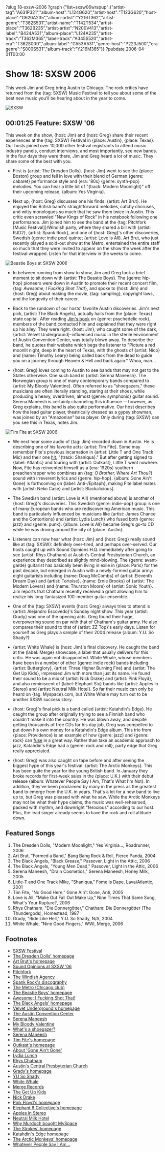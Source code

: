 ?slug 18-sxsw-2006
?graph {"list~sxsw06wrapup":{"artist-tag":"A631P321","album-host":"L124G620","artist-host":"T123G620","host-place":"G620A235","album-artist":"Y216T362","artist-genre":"T362S531","artist-name":"T142T534","artist-place":"T362B235","artist-artist":"N200V413","artist-label":"B424A531","album-place":"L124A235","artist-track":"T362M365","label-track":"A345S520","artist-era":"T362S000","album-label":"G553A531","genre-host":"P223J500","era-genre":"S000S531","album-track":"Y216M365"}}
?pubdate 2006-04-01T00:00

# Show 18: SXSW 2006
This week Jim and Greg bring Austin to Chicago. The rock critics have returned from the {tag: SXSW} Music Festival to tell you about some of the best new music you'll be hearing about in the year to come.

![SXSW](http://static.soundopinions.org/images/2006/sxsw06.jpg)

## 00:01:25 Feature: SXSW '06
This week on the show, {host: Jim} and {host: Greg} share their recent experiences at the {tag: SXSW} Festival in {place: Austin}, {place: Texas}. Our hosts joined over 10,000 other festival registrants to attend music industry panels, conduct interviews, and most importantly, see new bands. In the four days they were there, Jim and Greg heard a lot of music. They share some of the best with you. 

- First is {artist: The Dresden Dolls}. {host: Jim} went to see the {place: Boston} group and fell in love with their blend of German {genre: cabaret} performance style and {era: '80s} {genre: synth-pop} melodies. You can hear a little bit of "{track: Modern Moonlight}" off their upcoming release, {album: Yes Virginia}.

- Next up, {host: Greg} discusses one his finds: {artist: Art Brut}. He enjoyed this British band's straightforward melodies, catchy choruses, and witty monologues so much that he saw them twice in Austin. This critic even scrawled "New Kings of Rock" in his notebook following one performance. Jim joined him to see the band at the {tag: Pitchfork [Music Festival]}/Windish party, where they shared a bill with {artist: RJD2}, {artist: Spank Rock}, and one of {host: Greg}'s other discoveries, Swedish {genre: indie pop} quintet {artist: Love is All}. Art Brut, who just recently played a sold-out show at the Metro, entertained the entire staff so much that they were invited to appear on the show the week after the festival wrapped. Listen for that interview in the weeks to come.

![Beastie Boys at SXSW 2006](//static.soundopinions.org/images/2006/beastiesxsw.jpg)

- In between running from show to show, Jim and Greg took a brief moment to sit down with {artist: The Beastie Boys}. The {genre: hip-hop} pioneers were down in Austin to promote their recent concert film, {tag: *Awesome; I Fucking Shot That*}, and spoke to {host: Jim} and {host: Greg} about making the movie, {tag: sampling}, copyright laws, and the longevity of their career.

- Back to the rundown of our hosts' favorite Austin discoveries. Jim's next pick, {artist: The Black Angels}, actually hails from the {place: Texas} state capital. After reading [Jim's book](http://www.jimdero.com/TurnOn/TurnOnOpen.htm) on {genre: psychedelic rock}, members of the band contacted him and explained that they were right up his alley. They were right. {host: Jim}, who caught some of the dark, {artist: Velvet Underground}-influenced music in the sterile environment of Austin Convention Center, was totally blown away. To describe the band, he quotes their website which begs the listener to "Picture a red moonlit night, deep in the heart of Texas, with the ghosts of {artist: Nico} and {name: Timothy Leary} being called back from the dead to guide you on a journey through Heaven & Hell and back again." Whoa, man...

- {host: Greg} loves coming to Austin to see bands that may not get to the States otherwise. One such band is {artist: Serena Maneesh}. The Norwegian group is one of many contemporary bands compared to {artist: My Bloody Valentine}. Often referred to as "shoegazers," these musicians are often literally standing, staring at their shoes, while producing a heavy, overdriven, almost {genre: symphonic} guitar sound. Serena Maneesh is certainly channeling this influence -- however, as Greg explains, this band is also quite performative. Our host describes how the lead guitar player, theatrically dressed as a gypsy showman, was joined by an "Amazonian" bass player. Only during {tag: SXSW} can you see this in Texas, notes Jim.

![Tim Fite at SXSW 2006](//static.soundopinions.org/images/2006/fitesxsw.JPG)

- We next hear some audio of {tag: Jim} recorded down in Austin. He is describing one of his favorite acts: {artist: Tim Fite}. Some may remember Fite's previous incarnation in {artist: Little T and One Track Mic} and their one [hit](https://www.youtube.com/watch?v=gtcb4E0Ado0&feature=kp), "{track: Shaniqua}." But after getting signed to {label: Atlantic} and touring with {artist: Outkast}, Little T went nowhere. Now, Fite has reinvented himself as a {era: 1920s} southern preacher/rapper who combines an {tag: *O Brother, Where Art Thou?*} sound with irreverent lyrics and {genre: hip-hop}. {album: Gone Ain't Gone} is forthcoming on {label: Anti-/Epitaph}, making Fite label mates with {artist: Neko Case} and {artist: Blackalicious}.

- The Swedish band {artist: Love is All} (mentioned above) is another of {host: Greg}'s discoveries. This Swedish {genre: indie-pop} group is one of many European bands who are rediscovering American music. This band is particularly influenced by musicians like {artist: James Chance and the Contortions} and {artist: Lydia Lunch} who fused both {genre: jazz} and {genre: punk}. {album: Love is All} became Greg's go-to CD while he was driving around the city of {place: Austin}. 

- Listeners can now hear what {host: Jim} and {host: Greg} really sound like at {tag: SXSW}: definitely over-tired, and perhaps over-served. Our hosts caught up with Sound Opinions H.Q. immediately after going to see {artist: Rhys Chatham} at Austin's Central Presbyterian Church, an experience they described as slightly mind-blowing. The {genre: avant-garde} guitarist has basically been living in exile in {place: Paris} for the past decade, but emerged in Austin with a newly-formed guitar army: eight guitarists including {name: Doug McCombs} of {artist: Eleventh Dream Day} and {artist: Tortoise}, {name: Ernie Brooks} of {artist: The Modern Lovers} and {name: Thurston Moore} of {artist: Sonic Youth}. Jim reports that Chatham recently received a grant allowing him to realize his long-fantasized 100-member guitar ensemble.

- One of the {tag: SXSW} events {host: Greg} always tries to attend is {artist: Alejandro Escovedo}'s Sunday night show. This year {artist: Grady} was one of the opening acts. Greg found their huge, overpowering sound on par with that of Chatham's guitar army. He also compares their sound to that of {artist: ZZ Top}'s early days. Listen for yourself as Greg plays a sample of their 2004 release {album: Y.U. So Shady?}

- {artist: White Whale} is {host: Jim}'s final discovery. He caught the band at the {label: Merge} showcase, a label that usually delivers for this critic. He was again not disappointed. White Whale, whose members have been in a number of other {genre: indie rock} bands including {artist: Butterglory}, {artist: Three Higher Burning Fire} and {artist: The Get Up Kids}, impressed Jim with more than just its name. He found their sound to be a mix of {artist: Nick Drake} and {artist: Pink Floyd}, and also reminiscent of {label: Elephant Six} bands like {artist: Apples in Stereo} and {artist: Neutral Milk Hotel}. So far their music can only be heard on {tag: Myspace}.com, but White Whale may turn out to be another SXSW success story.

- {host: Greg}'s final pick is a band called {artist: Katahdin's Edge}. He caught the group after originally trying to see a Finnish band who couldn't make it into the country. He was blown away, and despite getting thousands of free CDs for his day job, Greg was compelled to put down his own money for a Katahdin's Edge album. This trio from {place: Providence} is an example of how {genre: jazz} and {genre: rock} can [fuse](http://www.mmw.net/) in a great way. Rather than take an academic approach to jazz, Katahdin's Edge had a {genre: rock and roll}, party edge that Greg really appreciated.

- {host: Greg} was also caught on tape before and after seeing the biggest hype of this year's festival: {artist: The Arctic Monkeys}. This has been quite the year for the young British band. In January they broke records for first-week sales in the {place: U.K.} with their debut release {album: Whatever People Say I Am, That's What I'm Not}. In addition, they've been proclaimed by many in the press as the greatest band to emerge from the U.K. in years. That's a lot for a new band to live up to, but Greg was pleased with what he saw. While the Arctic Monkeys may not be what their hype claims, the music was well-rehearsed, packed with rhythm, and downright "ferocious" according to our host. Plus, the lead singer already seems to have the rock and roll attitude down.

## Featured Songs
1. The Dresden Dolls, "Modern Moonlight," Yes Virginia..., Roadrunner, 2006
2. Art Brut, "Formed a Band," Bang Bang Rock & Roll, Fierce Panda, 2004
3. The Black Angels, "Black Grease," Passover, Light in the Attic, 2006
4. The Black Angels, "Young Men Dead," Passover, Light in the Attic, 2006
5. Serena Maneesh, "Drain Cosmetics," Serena Maneesh, Honey Milk, 2005
6. Little-T and One Track Mike, "Shaniqua," Fome is Dape, Lava/Atlantic, 2001
7. Tim Fite, "No Good Here," Gone Ain't Gone, Anti, 2005
8. Love is All, "Make Out Fall Out Make Up," Nine Times That Same Song, What's Your Rupture?, 2006
9. Rhys Chatham, "Die Donnergötter," Chatham: Die Donnergötter (The Thundergods), Homestead, 1987
10. Grady, "Ride Like Hell," Y.U. So Shady, N/A, 2004
11. White Whale, "Nine Good Fingers," WWI, Merge, 2006

## Footnotes
- [SXSW Festival](http://www.sxsw.com/)
- [The Dresden Dolls' homepage](http://www.dresdendolls.com/)
- [Art Brut's homepage](http://www.artbrut.org.uk/)
- [Sound Opinions at SXSW '06](http://cpratsxsw.blogspot.com/)
- [Pitchfork](http://www.pitchforkmedia.com/)
- [The Windish Agency](http://www.windishagency.com/)
- [Spank Rock's discography](http://boomkat.com/search?fields=artist&q=SPANK+ROCK)
- [The Metro (Chicago club)](http://www.metrochicago.com/shows/)
- [The Beastie Boys' homepage](http://www.beastieboys.com/)
- [Awesome; I Fucking Shot That!](http://www.metacritic.com/film/titles/awesome?q=awesome)
- [The Black Angels' homepage](http://www.theblackangels.com/)
- [Velvet Underground's homepage](http://www.velvetunderground.com/)
- [The Austin Convention Center](http://www.austinconventioncenter.com/)
- [Serena Maneesh](http://www.allmusic.com/cg/amg.dll?p=amg&token=ADFEAEE47C19DC4FA87520D69D3D4DC7FA7FFB07D063FD831F29461BDFBA3C54DD5F26B904A595CEAEF872AB7BAFFF28E85B0DD9CFE95CFDDA765D40&sql=11:78j20r8aq489)
- [My Bloody Valentine](http://www.allmusic.com/cg/amg.dll?opt1=1&P=amg&sql=my+bloody+valentine)
- [What's a shoegazer?](http://en.wikipedia.org/wiki/Shoegazer)
- [Serena Maneesh](http://www.serena-maneesh.com/)
- [Tim Fite's homepage](http://www.timfite.com/)
- [Outkast's homepage](http://www.outkast.com/)
- [About 'Gone Ain't Gone'](http://www.epitaph.com/artists/artist/202)
- [Lydia Lunch](http://www.allmusic.com/cg/amg.dll?p=amg&sql=11:kxkqikc6bb39)
- [Rhys Chatham](http://www.allmusic.com/cg/amg.dll?p=amg&token=ADFEAEE47C19DC4FA87520D69D3D4DC7FA7FFB07D063FD831F29461BDFBA3C54DD5F26B904A595CEAEF872AB7BAFFF28E85B0DD9CFEA5CF8D8765D40&sql=11:rxkxikv6bbc9)
- [Austin's Central Presbyterian Church](http://www.cpcaustin.org/)
- [Grady's homepage](http://shadygrady.net/news.htm/)
- [YU So Shady](http://www.allmusic.com/cg/amg.dll?p=amg&token=ADFEAEE47C19DC4FA87520D69D3D4DC7FA7FFB07D063FD831F29461BDFBA3C54DD5F26B904A595C9AEFE6AB679AFF962A55B05D6CFE456F5CC1740&sql=10:g5j20rjaq48v)
- [White Whale](http://www.myspace.com/whitewhalemusic)
- [Merge Records](http://www.mergerecords.com/)
- [The Get Up Kids](http://www.thegetupkids.com/)
- [Nick Drake](http://www.allmusic.com/cg/amg.dll?P=amg&sql=nick+drake&x=0&y=0&opt1=1&sourceid=mozilla-search)
- [Pink Floyd's homepage](http://www.pinkfloyd.com/)
- [Elephant 6 Collective's homepage](http://www.elephant6.com/)
- [Apples in Stereo](http://www.allmusic.com/cg/amg.dll?P=amg&sql=apples+in+stereo&x=0&y=0&opt1=1&sourceid=mozilla-search)
- [Neutral Milk Hotel](http://www.allmusic.com/cg/amg.dll?P=amg&sql=neutral+milk+hotel&x=0&y=0&opt1=1&sourceid=mozilla-search)
- [Why Murdoch bought MySpace](http://blogs.guardian.co.uk/technology/archives/2006/04/04/can_murdoch_make_money_from_myspace.html)
- [The Strokes' homepage](http://www.thestrokes.com/)
- [Katahdin's Edge homepage](http://www.katahdinsedge.com/)
- [The Arctic Monkeys' homepage](http://www.arcticmonkeys.com/)
- [Whatever People Say I Am...](http://www.metacritic.com/music/artists/arcticmonkeys/whateverpeoplesayiamthatswhatimnot)

